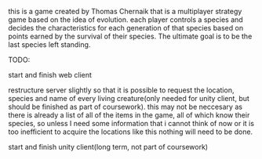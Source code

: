 this is a game created by Thomas Chernaik that is a multiplayer strategy game based on the idea of evolution.
each player controls a species and decides the characteristics for each generation of that species based on points earned by the survival of their species. 
The ultimate goal is to be the last species left standing.

TODO:



start and finish web client

restructure server slightly so that it is possible to request the location, species and name of every living creature(only needed for unity client, but should be finished as part of coursework). this may not be neccesary as there is already a list of all of the items in the game, all of which know their species, so unless I need some information that i cannot think of now or it is too inefficient to acquire the locations like this nothing will need to be done.

start and finish unity client(long term, not part of coursework)
